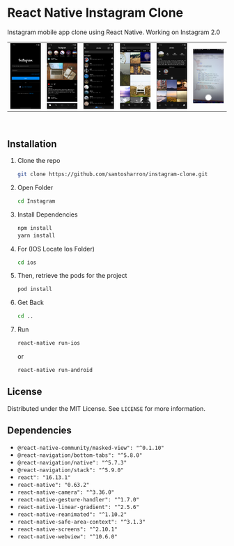 # React Native Instagram Clone
Instagram mobile app clone using React Native. Working on Instagram 2.0

<table>
  <tr>
    <td><img src="./screenshots/loginScreen.png" width="400"></td>
    <td><img src="./screenshots/homeScreen.png" width="400"></td>
    <td><img src="./screenshots/dmScreen.png" width="400"></td>
    <td><img src="./screenshots/exploreScreen.png" width="400"></td>
    <td><img src="./screenshots/profileScreen.png" width="400"></td>
    <td><img src="./screenshots/cameraScreen.png" width="400"></td>
  <tr>
</table>

<br />

## Installation

1. Clone the repo
   ```sh
   git clone https://github.com/santosharron/instagram-clone.git
   ```
2. Open Folder
   ```sh
   cd Instagram
   ```
3. Install Dependencies
   ```sh
   npm install
   yarn install
   ```
4. For (IOS Locate Ios Folder)
   ```sh
   cd ios
   ```
5. Then, retrieve the pods for the project
   ```sh
   pod install
   ```
6. Get Back
   ```sh
   cd ..
   ```
7. Run
   ```sh
   react-native run-ios
   ```
   or
   ```sh
   react-native run-android
   ```

## License

Distributed under the MIT License. See `LICENSE` for more information.



## Dependencies
- `@react-native-community/masked-view": "^0.1.10"`
- `@react-navigation/bottom-tabs": "^5.8.0"`
- `@react-navigation/native": "^5.7.3"`
- `@react-navigation/stack": "^5.9.0"`
- `react": "16.13.1"`
- `react-native": "0.63.2"`
- `react-native-camera": "^3.36.0"`
- `react-native-gesture-handler": "^1.7.0"`
- `react-native-linear-gradient": "^2.5.6"`
- `react-native-reanimated": "^1.10.2"`
- `react-native-safe-area-context": "^3.1.3"`
- `react-native-screens": "^2.10.1"`
- `react-native-webview": "^10.6.0"`
